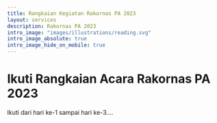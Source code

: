 ```yaml
---
title: Rangkaian Kegiatan Rakornas PA 2023
layout: services
description: Rakornas PA 2023
intro_image: "images/illustrations/reading.svg"
intro_image_absolute: true
intro_image_hide_on_mobile: true
---
```


# Ikuti Rangkaian Acara Rakornas PA 2023

Ikuti dari hari ke-1 sampai hari ke-3....
